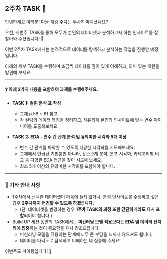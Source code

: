 ## 2주차 TASK 📢

안녕하세요 여러분! 다들 개강 주차는 무사히 마치셨나요?

우선, 저번주 TASK를 통해 모두가 본인의 데이터셋과 분석하고자 하는 인사이트를 잘찾아와 주셨습니다! 🎉

이번 2주차 TASK에서는 본격적으로 데이터를 탐색하고 분석하는 작업을 진행할 예정입니다.

아래의 세부 TASK를 수행하며 조금씩 데이터를 깊이 있게 이해하고, 의미 있는 패턴을 발견해 보세요.

---

#### ❓ 아래 2가지 내용을 포함하여 과제를 수행해주세요.

- **TASK 1: 컬럼 분석 표 작성**  
  - 교재 p.58 ~ 61 참고  
  - 각 컬럼의 데이터 특징을 정리하고, 자유롭게 본인의 인사이트에 맞는 변수 아이디어를 도출해보세요.

- **TASK 2: EDA - 변수 간 관계 분석 및 유의미한 시각화 5개 이상**  
  - 변수 간 관계를 파악할 수 있도록 다양한 시각화를 시도해보세요.
  - 교재에서 언급된 기법뿐만 아니라, 상관관계 분석, 분포 시각화, 카테고리별 비교 등 다양한 EDA 접근을 찾아 시도해 보세요.
  - 최소 5개 이상의 유의미한 시각화를 포함해야 합니다.

---

### 📌 기타 안내 사항

- 1주차에서 선택한 데이터셋이 마음에 들지 않거나, 분석 인사이트를 수정하고 싶은 경우 **2주차까지 변경할 수 있도록 하겠습니다.**
  - (단, 데이터셋을 변경하는 경우 **1주차 TASK의 과정 또한 간단하게라도 다시 포함**되어야 합니다.)
- Build UP 세션 동안의 TASK에서는 **머신러닝 모델 적용보다는 EDA 및 데이터 전처리에 집중**하는 것이 중요함을 재차 강조드립니다. 
  - 머신러닝 모델을 적용하는 단계에 너무 큰 부담을 느끼지 않으셔도 됩니다.
  - 데이터를 다각도로 탐색하고 이해하는 데 집중해 주세요!

이번주도 파이팅입니다! 🚀

